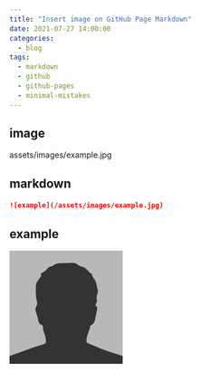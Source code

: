 ```yaml
---
title: "Insert image on GitHub Page Markdown"
date: 2021-07-27 14:00:00
categories:
  - blog
tags:
  - markdown
  - github
  - github-pages
  - minimal-mistakes
---
```


## image

assets/images/example.jpg

## markdown

```md
![example](/assets/images/example.jpg)
```

## example

![example](/assets/images/example.jpg)
